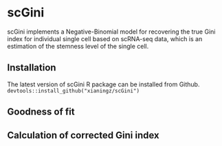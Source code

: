 # scGini
scGini implements a Negative-Binomial model for recovering the true Gini index for individual single cell based on scRNA-seq data, which is an estimation of the stemness level of the single cell.

## Installation
The latest version of scGini R package can be installed from Github.
`
devtools::install_github("xianingz/scGini")
`

## Goodness of fit

## Calculation of corrected Gini index
